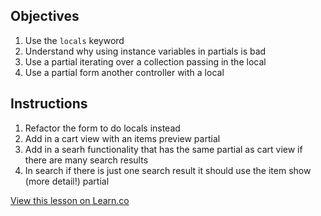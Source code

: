 ## Objectives

1. Use the `locals` keyword
2. Understand why using instance variables in partials is bad
3. Use a partial iterating over a collection passing in the local
4. Use a partial form another controller with a local

## Instructions

1. Refactor the form to do locals instead
2. Add in a cart view with an items preview partial
3. Add in a searh functionality that has the same partial as cart view if there are many search results
4. In search if there is just one search result it should use the item show (more detail!) partial

<a href='https://learn.co/lessons/partial-locals-lab' data-visibility='hidden'>View this lesson on Learn.co</a>
